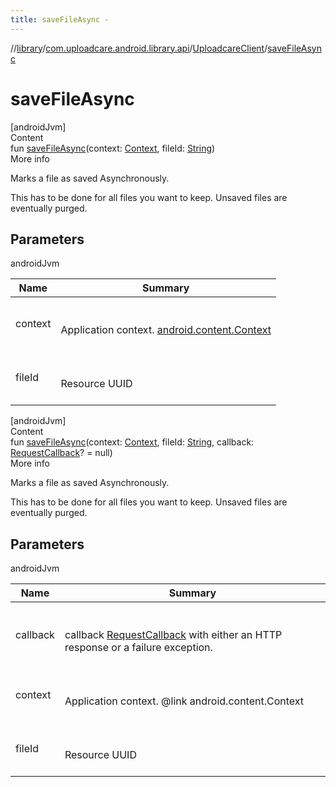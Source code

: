 ```yaml
---
title: saveFileAsync -
---
```

//[library](../../index.md)/[com.uploadcare.android.library.api](../index.md)/[UploadcareClient](index.md)/[saveFileAsync](save-file-async.md)



# saveFileAsync  
[androidJvm]  
Content  
fun [saveFileAsync](save-file-async.md)(context: [Context](https://developer.android.com/reference/kotlin/android/content/Context.html), fileId: [String](https://kotlinlang.org/api/latest/jvm/stdlib/kotlin/-string/index.html))  
More info  


Marks a file as saved Asynchronously.



This has to be done for all files you want to keep. Unsaved files are eventually purged.



## Parameters  
  
androidJvm  
  
|  Name|  Summary| 
|---|---|
| <a name="com.uploadcare.android.library.api/UploadcareClient/saveFileAsync/#android.content.Context#kotlin.String/PointingToDeclaration/"></a>context| <a name="com.uploadcare.android.library.api/UploadcareClient/saveFileAsync/#android.content.Context#kotlin.String/PointingToDeclaration/"></a><br><br>Application context. [android.content.Context](https://developer.android.com/reference/kotlin/android/content/Context.html)<br><br>
| <a name="com.uploadcare.android.library.api/UploadcareClient/saveFileAsync/#android.content.Context#kotlin.String/PointingToDeclaration/"></a>fileId| <a name="com.uploadcare.android.library.api/UploadcareClient/saveFileAsync/#android.content.Context#kotlin.String/PointingToDeclaration/"></a><br><br>Resource UUID<br><br>
  
  


[androidJvm]  
Content  
fun [saveFileAsync](save-file-async.md)(context: [Context](https://developer.android.com/reference/kotlin/android/content/Context.html), fileId: [String](https://kotlinlang.org/api/latest/jvm/stdlib/kotlin/-string/index.html), callback: [RequestCallback](../../com.uploadcare.android.library.callbacks/-request-callback/index.md)? = null)  
More info  


Marks a file as saved Asynchronously.



This has to be done for all files you want to keep. Unsaved files are eventually purged.



## Parameters  
  
androidJvm  
  
|  Name|  Summary| 
|---|---|
| <a name="com.uploadcare.android.library.api/UploadcareClient/saveFileAsync/#android.content.Context#kotlin.String#com.uploadcare.android.library.callbacks.RequestCallback?/PointingToDeclaration/"></a>callback| <a name="com.uploadcare.android.library.api/UploadcareClient/saveFileAsync/#android.content.Context#kotlin.String#com.uploadcare.android.library.callbacks.RequestCallback?/PointingToDeclaration/"></a><br><br>callback  [RequestCallback](../../com.uploadcare.android.library.callbacks/-request-callback/index.md) with either an HTTP response or a failure exception.<br><br>
| <a name="com.uploadcare.android.library.api/UploadcareClient/saveFileAsync/#android.content.Context#kotlin.String#com.uploadcare.android.library.callbacks.RequestCallback?/PointingToDeclaration/"></a>context| <a name="com.uploadcare.android.library.api/UploadcareClient/saveFileAsync/#android.content.Context#kotlin.String#com.uploadcare.android.library.callbacks.RequestCallback?/PointingToDeclaration/"></a><br><br>Application context. @link android.content.Context<br><br>
| <a name="com.uploadcare.android.library.api/UploadcareClient/saveFileAsync/#android.content.Context#kotlin.String#com.uploadcare.android.library.callbacks.RequestCallback?/PointingToDeclaration/"></a>fileId| <a name="com.uploadcare.android.library.api/UploadcareClient/saveFileAsync/#android.content.Context#kotlin.String#com.uploadcare.android.library.callbacks.RequestCallback?/PointingToDeclaration/"></a><br><br>Resource UUID<br><br>
  
  



